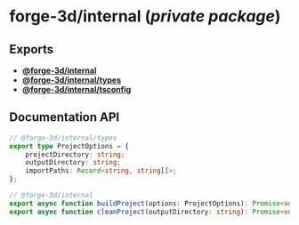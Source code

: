 # forge-3d/internal (_private package_)

## Exports

- [**@forge-3d/internal**](./index.js)
- [**@forge-3d/internal/types**](./src/types.d.ts)
- [**@forge-3d/internal/tsconfig**](./tsconfig.base.json)

## Documentation API

```ts
// @forge-3d/internal/types
export type ProjectOptions = {
    projectDirectory: string;
    outputDirectory: string;
    importPaths: Record<string, string[]>;
};

// @forge-3d/internal
export async function buildProject(options: ProjectOptions): Promise<void>;
export async function cleanProject(outputDirectory: string): Promise<void>;
```
